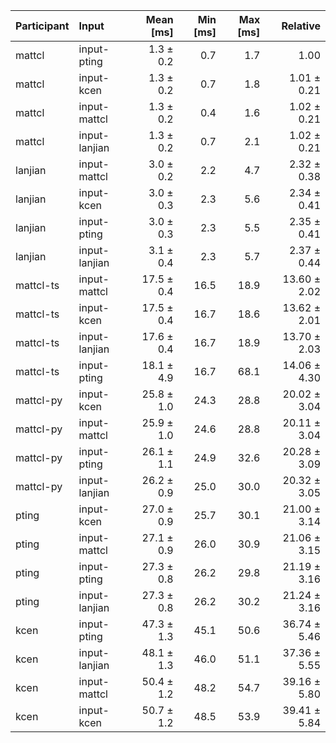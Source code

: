 | Participant | Input | Mean [ms] | Min [ms] | Max [ms] | Relative |
|:---|:---|---:|---:|---:|---:|
| mattcl | input-pting | 1.3 ± 0.2 | 0.7 | 1.7 | 1.00 |
| mattcl | input-kcen | 1.3 ± 0.2 | 0.7 | 1.8 | 1.01 ± 0.21 |
| mattcl | input-mattcl | 1.3 ± 0.2 | 0.4 | 1.6 | 1.02 ± 0.21 |
| mattcl | input-lanjian | 1.3 ± 0.2 | 0.7 | 2.1 | 1.02 ± 0.21 |
| lanjian | input-mattcl | 3.0 ± 0.2 | 2.2 | 4.7 | 2.32 ± 0.38 |
| lanjian | input-kcen | 3.0 ± 0.3 | 2.3 | 5.6 | 2.34 ± 0.41 |
| lanjian | input-pting | 3.0 ± 0.3 | 2.3 | 5.5 | 2.35 ± 0.41 |
| lanjian | input-lanjian | 3.1 ± 0.4 | 2.3 | 5.7 | 2.37 ± 0.44 |
| mattcl-ts | input-mattcl | 17.5 ± 0.4 | 16.5 | 18.9 | 13.60 ± 2.02 |
| mattcl-ts | input-kcen | 17.5 ± 0.4 | 16.7 | 18.6 | 13.62 ± 2.01 |
| mattcl-ts | input-lanjian | 17.6 ± 0.4 | 16.7 | 18.9 | 13.70 ± 2.03 |
| mattcl-ts | input-pting | 18.1 ± 4.9 | 16.7 | 68.1 | 14.06 ± 4.30 |
| mattcl-py | input-kcen | 25.8 ± 1.0 | 24.3 | 28.8 | 20.02 ± 3.04 |
| mattcl-py | input-mattcl | 25.9 ± 1.0 | 24.6 | 28.8 | 20.11 ± 3.04 |
| mattcl-py | input-pting | 26.1 ± 1.1 | 24.9 | 32.6 | 20.28 ± 3.09 |
| mattcl-py | input-lanjian | 26.2 ± 0.9 | 25.0 | 30.0 | 20.32 ± 3.05 |
| pting | input-kcen | 27.0 ± 0.9 | 25.7 | 30.1 | 21.00 ± 3.14 |
| pting | input-mattcl | 27.1 ± 0.9 | 26.0 | 30.9 | 21.06 ± 3.15 |
| pting | input-pting | 27.3 ± 0.8 | 26.2 | 29.8 | 21.19 ± 3.16 |
| pting | input-lanjian | 27.3 ± 0.8 | 26.2 | 30.2 | 21.24 ± 3.16 |
| kcen | input-pting | 47.3 ± 1.3 | 45.1 | 50.6 | 36.74 ± 5.46 |
| kcen | input-lanjian | 48.1 ± 1.3 | 46.0 | 51.1 | 37.36 ± 5.55 |
| kcen | input-mattcl | 50.4 ± 1.2 | 48.2 | 54.7 | 39.16 ± 5.80 |
| kcen | input-kcen | 50.7 ± 1.2 | 48.5 | 53.9 | 39.41 ± 5.84 |
